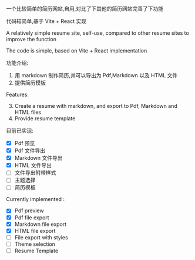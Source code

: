 一个比较简单的简历网站,自用,对比了下其他的简历网站完善了下功能

代码较简单,基于 Vite + React 实现

A relatively simple resume site, self-use, compared to other resume sites to improve the function

The code is simple, based on Vite + React implementation

功能介绍:

1. 用 markdown 制作简历,并可以导出为 Pdf,Markdown 以及 HTML 文件
2. 提供简历模板

Features:

3. Create a resume with markdown, and export to Pdf, Markdown and HTML files
4. Provide resume template

目前已实现:

- [x] Pdf 预览
- [x] Pdf 文件导出
- [x] Markdown 文件导出
- [x] HTML 文件导出
- [ ] 文件导出附带样式
- [ ] 主题选择
- [ ] 简历模板

Currently implemented :

- [x] Pdf preview
- [x] Pdf file export
- [x] Markdown file export
- [x] HTML file export
- [ ] File export with styles
- [ ] Theme selection
- [ ] Resume Template
